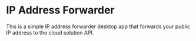 # IP Address Forwarder
This is a simple IP address forwarder desktop app that forwards your public IP address to the cloud solution API.